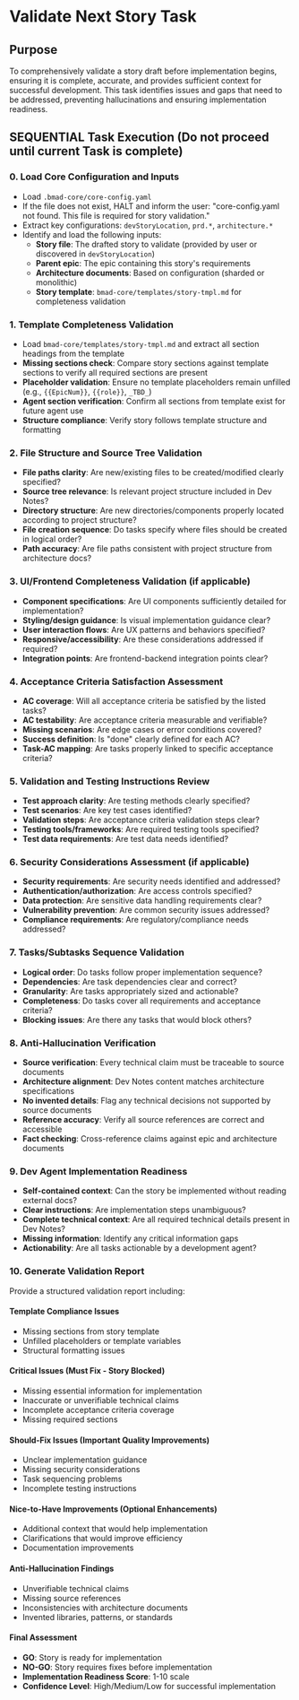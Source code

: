 <!-- Powered by BMAD™ Core -->

# Validate Next Story Task

## Purpose

To comprehensively validate a story draft before implementation begins, ensuring it is complete, accurate, and provides sufficient context for successful development. This task identifies issues and gaps that need to be addressed, preventing hallucinations and ensuring implementation readiness.

## SEQUENTIAL Task Execution (Do not proceed until current Task is complete)

### 0. Load Core Configuration and Inputs

-  Load `.bmad-core/core-config.yaml`
-  If the file does not exist, HALT and inform the user: "core-config.yaml not found. This file is required for story validation."
-  Extract key configurations: `devStoryLocation`, `prd.*`, `architecture.*`
-  Identify and load the following inputs:
   -  **Story file**: The drafted story to validate (provided by user or discovered in `devStoryLocation`)
   -  **Parent epic**: The epic containing this story's requirements
   -  **Architecture documents**: Based on configuration (sharded or monolithic)
   -  **Story template**: `bmad-core/templates/story-tmpl.md` for completeness validation

### 1. Template Completeness Validation

-  Load `bmad-core/templates/story-tmpl.md` and extract all section headings from the template
-  **Missing sections check**: Compare story sections against template sections to verify all required sections are present
-  **Placeholder validation**: Ensure no template placeholders remain unfilled (e.g., `{{EpicNum}}`, `{{role}}`, `_TBD_`)
-  **Agent section verification**: Confirm all sections from template exist for future agent use
-  **Structure compliance**: Verify story follows template structure and formatting

### 2. File Structure and Source Tree Validation

-  **File paths clarity**: Are new/existing files to be created/modified clearly specified?
-  **Source tree relevance**: Is relevant project structure included in Dev Notes?
-  **Directory structure**: Are new directories/components properly located according to project structure?
-  **File creation sequence**: Do tasks specify where files should be created in logical order?
-  **Path accuracy**: Are file paths consistent with project structure from architecture docs?

### 3. UI/Frontend Completeness Validation (if applicable)

-  **Component specifications**: Are UI components sufficiently detailed for implementation?
-  **Styling/design guidance**: Is visual implementation guidance clear?
-  **User interaction flows**: Are UX patterns and behaviors specified?
-  **Responsive/accessibility**: Are these considerations addressed if required?
-  **Integration points**: Are frontend-backend integration points clear?

### 4. Acceptance Criteria Satisfaction Assessment

-  **AC coverage**: Will all acceptance criteria be satisfied by the listed tasks?
-  **AC testability**: Are acceptance criteria measurable and verifiable?
-  **Missing scenarios**: Are edge cases or error conditions covered?
-  **Success definition**: Is "done" clearly defined for each AC?
-  **Task-AC mapping**: Are tasks properly linked to specific acceptance criteria?

### 5. Validation and Testing Instructions Review

-  **Test approach clarity**: Are testing methods clearly specified?
-  **Test scenarios**: Are key test cases identified?
-  **Validation steps**: Are acceptance criteria validation steps clear?
-  **Testing tools/frameworks**: Are required testing tools specified?
-  **Test data requirements**: Are test data needs identified?

### 6. Security Considerations Assessment (if applicable)

-  **Security requirements**: Are security needs identified and addressed?
-  **Authentication/authorization**: Are access controls specified?
-  **Data protection**: Are sensitive data handling requirements clear?
-  **Vulnerability prevention**: Are common security issues addressed?
-  **Compliance requirements**: Are regulatory/compliance needs addressed?

### 7. Tasks/Subtasks Sequence Validation

-  **Logical order**: Do tasks follow proper implementation sequence?
-  **Dependencies**: Are task dependencies clear and correct?
-  **Granularity**: Are tasks appropriately sized and actionable?
-  **Completeness**: Do tasks cover all requirements and acceptance criteria?
-  **Blocking issues**: Are there any tasks that would block others?

### 8. Anti-Hallucination Verification

-  **Source verification**: Every technical claim must be traceable to source documents
-  **Architecture alignment**: Dev Notes content matches architecture specifications
-  **No invented details**: Flag any technical decisions not supported by source documents
-  **Reference accuracy**: Verify all source references are correct and accessible
-  **Fact checking**: Cross-reference claims against epic and architecture documents

### 9. Dev Agent Implementation Readiness

-  **Self-contained context**: Can the story be implemented without reading external docs?
-  **Clear instructions**: Are implementation steps unambiguous?
-  **Complete technical context**: Are all required technical details present in Dev Notes?
-  **Missing information**: Identify any critical information gaps
-  **Actionability**: Are all tasks actionable by a development agent?

### 10. Generate Validation Report

Provide a structured validation report including:

#### Template Compliance Issues

-  Missing sections from story template
-  Unfilled placeholders or template variables
-  Structural formatting issues

#### Critical Issues (Must Fix - Story Blocked)

-  Missing essential information for implementation
-  Inaccurate or unverifiable technical claims
-  Incomplete acceptance criteria coverage
-  Missing required sections

#### Should-Fix Issues (Important Quality Improvements)

-  Unclear implementation guidance
-  Missing security considerations
-  Task sequencing problems
-  Incomplete testing instructions

#### Nice-to-Have Improvements (Optional Enhancements)

-  Additional context that would help implementation
-  Clarifications that would improve efficiency
-  Documentation improvements

#### Anti-Hallucination Findings

-  Unverifiable technical claims
-  Missing source references
-  Inconsistencies with architecture documents
-  Invented libraries, patterns, or standards

#### Final Assessment

-  **GO**: Story is ready for implementation
-  **NO-GO**: Story requires fixes before implementation
-  **Implementation Readiness Score**: 1-10 scale
-  **Confidence Level**: High/Medium/Low for successful implementation
